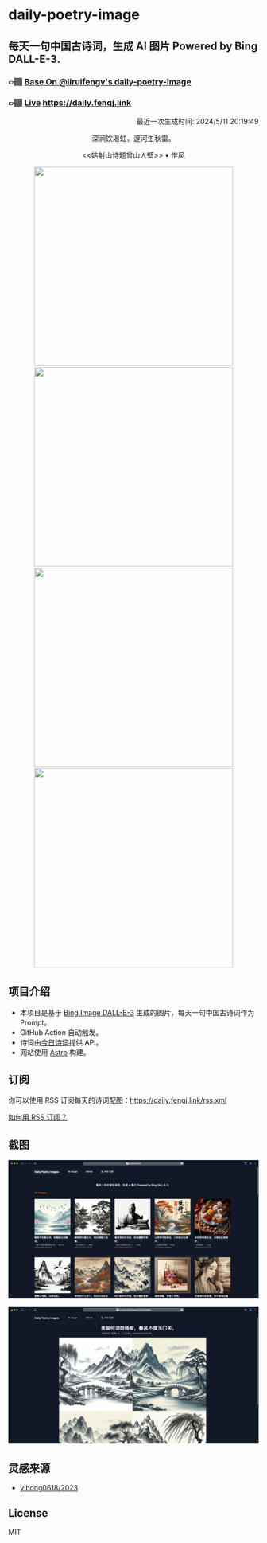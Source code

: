 
# daily-poetry-image

## 每天一句中国古诗词，生成 AI 图片 Powered by Bing DALL-E-3.

### 👉🏽 [Base On @liruifengv's daily-poetry-image](https://github.com/liruifengv/daily-poetry-image)

### 👉🏽 [Live](https://daily.fengj.link) https://daily.fengj.link

<p align="right">
  最近一次生成时间: 2024/5/11 20:19:49
</p>
<p align="center">
深涧饮渴虹，邃河生秋雷。
</p>
<p align="center">
<<姑射山诗题曾山人壁>> • 惟凤
</p>
<p align="center">
<img src="https://tse2.mm.bing.net/th/id/OIG2.877qiaqKKMmfc2aGNwkq" height="400" width="400" />
<img src="https://tse4.mm.bing.net/th/id/OIG2.JmipfWJ1HI7Sgt47lAx." height="400" width="400" />
<img src="https://tse2.mm.bing.net/th/id/OIG2.iPDPzIZDW.xQ3hguiAk8" height="400" width="400" />
<img src="https://tse1.mm.bing.net/th/id/OIG2.rhOLH3LjOfb5tijsGNFN" height="400" width="400" />
</p>

## 项目介绍

-   本项目是基于 [Bing Image DALL-E-3](https://www.bing.com/images/create) 生成的图片，每天一句中国古诗词作为 Prompt。
-   GitHub Action 自动触发。
-   诗词由[今日诗词](https://www.jinrishici.com/)提供 API。
-   网站使用 [Astro](https://astro.build) 构建。

## 订阅

你可以使用 RSS 订阅每天的诗词配图：https://daily.fengj.link/rss.xml

[如何用 RSS 订阅？](https://zhuanlan.zhihu.com/p/55026716)

## 截图

![图片列表](./screenshots/Snipaste_2023-12-28_21-00-26.png)

![图片详情](./screenshots/Snipaste_2023-12-28_21-00-53.png)

## 灵感来源

-   [yihong0618/2023](https://github.com/yihong0618/2023)

## License

MIT
